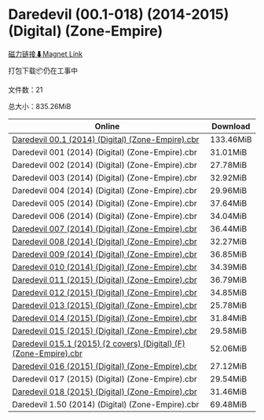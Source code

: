 # Daredevil (00.1-018) (2014-2015) (Digital) (Zone-Empire)

[磁力链接⬇Magnet Link](magnet:?xt=urn:btih:261db256904254d6794fc49d8c156b3c4b31ccc8&dn=Daredevil%20%2800.1-018%29%20%282014-2015%29%20%28Digital%29%20%28Zone-Empire%29)

打包下载📦仍在工事中

文件数：21

总大小：835.26MiB

Online | Download
--- | ---
[Daredevil 00.1 (2014) (Digital) (Zone-Empire).cbr](https://github.com/alicewish/markdown/blob/master/comic/Daredevil-00-1-2014-Digital-Zone-Empire-cbr.md) | 133.46MiB
Daredevil 001 (2014) (Digital) (Zone-Empire).cbr | 31.01MiB
Daredevil 002 (2014) (Digital) (Zone-Empire).cbr | 27.78MiB
Daredevil 003 (2014) (Digital) (Zone-Empire).cbr | 32.92MiB
Daredevil 004 (2014) (Digital) (Zone-Empire).cbr | 29.96MiB
Daredevil 005 (2014) (Digital) (Zone-Empire).cbr | 37.64MiB
Daredevil 006 (2014) (Digital) (Zone-Empire).cbr | 34.04MiB
[Daredevil 007 (2014) (Digital) (Zone-Empire).cbr](https://github.com/alicewish/markdown/blob/master/comic/Daredevil-007-2014-Digital-Zone-Empire-cbr.md) | 36.44MiB
[Daredevil 008 (2014) (Digital) (Zone-Empire).cbr](https://github.com/alicewish/markdown/blob/master/comic/Daredevil-008-2014-Digital-Zone-Empire-cbr.md) | 32.27MiB
[Daredevil 009 (2014) (Digital) (Zone-Empire).cbr](https://github.com/alicewish/markdown/blob/master/comic/Daredevil-009-2014-Digital-Zone-Empire-cbr.md) | 36.85MiB
[Daredevil 010 (2014) (Digital) (Zone-Empire).cbr](https://github.com/alicewish/markdown/blob/master/comic/Daredevil-010-2014-Digital-Zone-Empire-cbr.md) | 34.39MiB
[Daredevil 011 (2015) (Digital) (Zone-Empire).cbr](https://github.com/alicewish/markdown/blob/master/comic/Daredevil-011-2015-Digital-Zone-Empire-cbr.md) | 36.79MiB
[Daredevil 012 (2015) (Digital) (Zone-Empire).cbr](https://github.com/alicewish/markdown/blob/master/comic/Daredevil-012-2015-Digital-Zone-Empire-cbr.md) | 34.85MiB
[Daredevil 013 (2015) (Digital) (Zone-Empire).cbr](https://github.com/alicewish/markdown/blob/master/comic/Daredevil-013-2015-Digital-Zone-Empire-cbr.md) | 25.78MiB
[Daredevil 014 (2015) (Digital) (Zone-Empire).cbr](https://github.com/alicewish/markdown/blob/master/comic/Daredevil-014-2015-Digital-Zone-Empire-cbr.md) | 31.84MiB
[Daredevil 015 (2015) (Digital) (Zone-Empire).cbr](https://github.com/alicewish/markdown/blob/master/comic/Daredevil-015-2015-Digital-Zone-Empire-cbr.md) | 29.58MiB
[Daredevil 015.1 (2015) (2 covers) (Digital) (F) (Zone-Empire).cbr](https://github.com/alicewish/markdown/blob/master/comic/Daredevil-015-1-2015-2-covers-Digital-F-Zone-Empire-cbr.md) | 52.06MiB
[Daredevil 016 (2015) (Digital) (Zone-Empire).cbr](https://github.com/alicewish/markdown/blob/master/comic/Daredevil-016-2015-Digital-Zone-Empire-cbr.md) | 27.12MiB
Daredevil 017 (2015) (Digital) (Zone-Empire).cbr | 29.54MiB
[Daredevil 018 (2015) (Digital) (Zone-Empire).cbr](https://github.com/alicewish/markdown/blob/master/comic/Daredevil-018-2015-Digital-Zone-Empire-cbr.md) | 31.46MiB
Daredevil 1.50 (2014) (Digital) (Zone-Empire).cbr | 69.48MiB